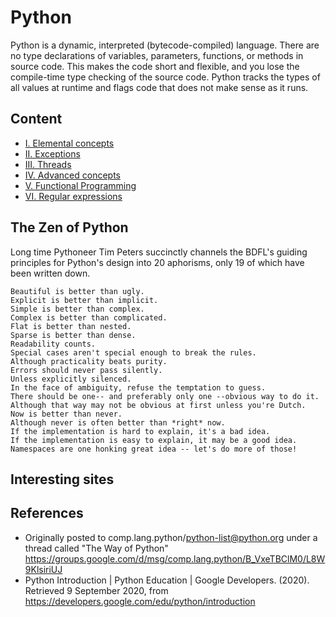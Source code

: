 # Python

Python is a dynamic, interpreted (bytecode-compiled) language. There are no type declarations of variables, parameters, functions, or methods in source code. This makes the code short and flexible, and you lose the compile-time type checking of the source code. Python tracks the types of all values at runtime and flags code that does not make sense as it runs. 

## Content
* [I. Elemental concepts](content/elemental-concepts.md)
* [II. Exceptions](content/exceptions.md)
* [III. Threads](content/threads.md)
* [IV. Advanced concepts](content/advanced-concepts.md)
* [V. Functional Programming](content/functional-programming.md)
* [VI. Regular expressions](content/regular-expressions.md)

## The Zen of Python

Long time Pythoneer Tim Peters succinctly channels the BDFL's guiding principles for Python's design into 20 aphorisms, only 19 of which have been written down.

```
Beautiful is better than ugly.
Explicit is better than implicit.
Simple is better than complex.
Complex is better than complicated.
Flat is better than nested.
Sparse is better than dense.
Readability counts.
Special cases aren't special enough to break the rules.
Although practicality beats purity.
Errors should never pass silently.
Unless explicitly silenced.
In the face of ambiguity, refuse the temptation to guess.
There should be one-- and preferably only one --obvious way to do it.
Although that way may not be obvious at first unless you're Dutch.
Now is better than never.
Although never is often better than *right* now.
If the implementation is hard to explain, it's a bad idea.
If the implementation is easy to explain, it may be a good idea.
Namespaces are one honking great idea -- let's do more of those!
```

## Interesting sites

## References
* Originally posted to comp.lang.python/python-list@python.org under a thread called "The Way of Python" https://groups.google.com/d/msg/comp.lang.python/B_VxeTBClM0/L8W9KlsiriUJ
* Python Introduction  |  Python Education  |  Google Developers. (2020). Retrieved 9 September 2020, from https://developers.google.com/edu/python/introduction